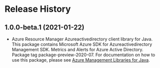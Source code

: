 # Release History

## 1.0.0-beta.1 (2021-01-22)

- Azure Resource Manager Azureactivedirectory client library for Java. This package contains Microsoft Azure SDK for Azureactivedirectory Management SDK. Metrics and Alerts for Azure Active Directory. Package tag package-preview-2020-07. For documentation on how to use this package, please see [Azure Management Libraries for Java](https://aka.ms/azsdk/java/mgmt).
